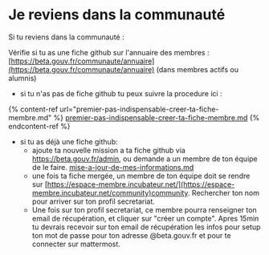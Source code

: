 # Je reviens dans la communauté

Si tu reviens dans la communauté :&#x20;

Vérifie si tu as une fiche github sur l'annuaire des membres : [https://beta.gouv.fr/communaute/annuaire](https://beta.gouv.fr/communaute/annuaire) (dans membres actifs ou alumnis)

* si tu n'as pas de fiche github tu peux suivre la procedure ici :&#x20;

{% content-ref url="premier-pas-indispensable-creer-ta-fiche-membre.md" %}
[premier-pas-indispensable-creer-ta-fiche-membre.md](premier-pas-indispensable-creer-ta-fiche-membre.md)
{% endcontent-ref %}

* si tu as déjà une fiche github:&#x20;
  * ajoute ta nouvelle mission a ta fiche github via https://beta.gouv.fr/admin, ou demande a un membre de ton équipe de le faire. [mise-a-jour-de-mes-informations.md](../jutilise-les-outils-de-la-communaute/outils/mise-a-jour-de-mes-informations.md "mention")
  * une fois ta fiche mergée, un membre de ton équipe doit se rendre sur [https://espace-membre.incubateur.net/](https://espace-membre.incubateur.net/community)community. Rechercher ton nom pour arriver sur ton profil secretariat.
  * Une fois sur ton profil secretariat, ce membre pourra renseigner ton email de récupération, et cliquer sur "créer un compte". Apres 15min tu devrais recevoir sur ton email de récupération les infos pour setup ton mot de passe pour ton adresse @beta.gouv.fr et pour te connecter sur mattermost.
